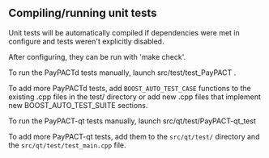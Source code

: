 Compiling/running unit tests
------------------------------------

Unit tests will be automatically compiled if dependencies were met in configure
and tests weren't explicitly disabled.

After configuring, they can be run with 'make check'.

To run the PayPACTd tests manually, launch src/test/test_PayPACT .

To add more PayPACTd tests, add `BOOST_AUTO_TEST_CASE` functions to the existing
.cpp files in the test/ directory or add new .cpp files that
implement new BOOST_AUTO_TEST_SUITE sections.

To run the PayPACT-qt tests manually, launch src/qt/test/PayPACT-qt_test

To add more PayPACT-qt tests, add them to the `src/qt/test/` directory and
the `src/qt/test/test_main.cpp` file.
